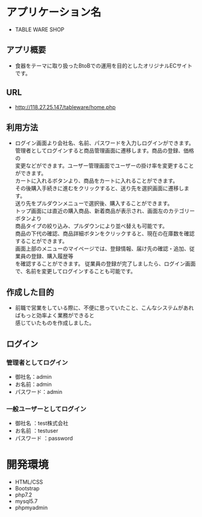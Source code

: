 # アプリケーション名
- TABLE WARE SHOP
## アプリ概要
- 食器をテーマに取り扱ったBtoBでの運用を目的としたオリジナルECサイトです。
## URL
- http://118.27.25.147/tableware/home.php

## 利用方法
- ログイン画面より会社名、名前、パスワードを入力しログインができます。
  管理者としてログインすると商品管理画面に遷移します。商品の登録、価格の  
  変更などができます。ユーザー管理画面でユーザーの掛け率を変更することができます。  
  カートに入れるボタンより、商品をカートに入れることができます。  
  その後購入手続きに進むをクリックすると、送り先を選択画面に遷移します。  
  送り先をプルダウンメニューで選択後、購入することができます。  
  トップ画面には直近の購入商品、新着商品が表示され、画面左のカテゴリーボタンより  
  商品タイプの絞り込み、プルダウンにより並べ替えも可能です。  
  商品の下代の確認、商品詳細ボタンをクリックすると、現在の在庫数を確認することができます。  
  画面上部のメニューのマイページでは、登録情報、届け先の確認・追加、従業員の登録、購入履歴等  
  を確認することができます。
  従業員の登録が完了しましたら、ログイン画面で、名前を変更してログインすることも可能です。

## 作成した目的
- 前職で営業をしている際に、不便に思っていたこと、こんなシステムがあればもっと効率よく業務ができると  
  感じていたものを作成しました。  

## ログイン

### 管理者としてログイン
- 御社名：admin
- お名前：admin
- パスワード：admin

### 一般ユーザーとしてログイン
- 御社名     ：test株式会社
- お名前     ：testuser
- パスワード ：password

# 開発環境
- HTML/CSS
- Bootstrap
- php7.2
- mysql5.7
- phpmyadmin
